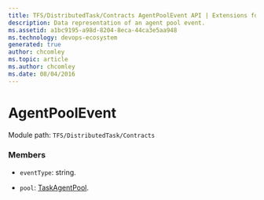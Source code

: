 ```yaml
---
title: TFS/DistributedTask/Contracts AgentPoolEvent API | Extensions for Azure DevOps Services
description: Data representation of an agent pool event.
ms.assetid: a1bc9195-a98d-8204-8eca-44ca3e5aa948
ms.technology: devops-ecosystem
generated: true
author: chcomley
ms.topic: article
ms.author: chcomley
ms.date: 08/04/2016
---
```


# AgentPoolEvent

Module path: `TFS/DistributedTask/Contracts`

### Members

* `eventType`: string.

* `pool`: [TaskAgentPool](../../../TFS/DistributedTask/Contracts/TaskAgentPool.md).
